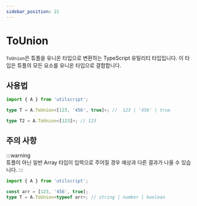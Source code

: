 ```yaml
---
sidebar_position: 21
---
```


# ToUnion

`ToUnion`은 튜플을 유니온 타입으로 변환하는 TypeScript 유틸리티 타입입니다. 이 타입은 튜플의 모든 요소를 유니온 타입으로 결합합니다.

## 사용법

```ts
import { A } from 'utilscript';

type T = A.ToUnion<[123, '456', true]>; //  123 | '456' | true

type T2 = A.ToUnion<[123]>; // 123
```

## 주의 사항

:::warning  
튜플이 아닌 일반 Array 타입이 입력으로 주어질 경우 예상과 다른 결과가 나올 수 있습니다.
:::

```ts
import { A } from 'utilscript';

const arr = [123, '456', true];
type T = A.ToUnion<typeof arr>; // string | number | boolean
```
